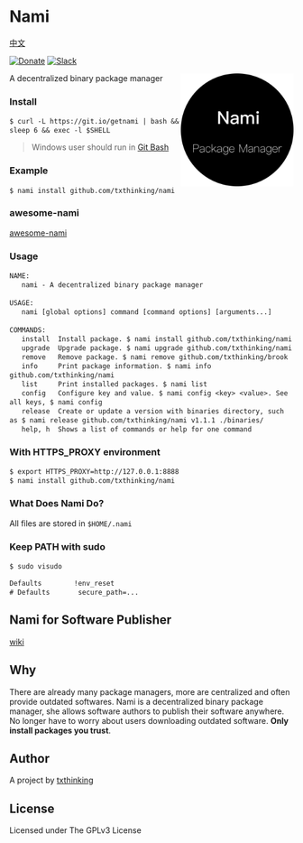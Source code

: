 # Nami

[中文](readme_zh.md)

[![Donate](https://img.shields.io/badge/Support-Donate-ff69b4.svg)](https://www.txthinking.com/opensource-support.html)
[![Slack](https://img.shields.io/badge/Join-Slack-ff69b4.svg)](https://docs.google.com/forms/d/e/1FAIpQLSdzMwPtDue3QoezXSKfhW88BXp57wkbDXnLaqokJqLeSWP9vQ/viewform)

<p align="center">
    <img style="float:right;" src="nami.png" alt="Nami" width="200" height="200"/>
</p>

A decentralized binary package manager

### Install

    $ curl -L https://git.io/getnami | bash && sleep 6 && exec -l $SHELL

> Windows user should run in [Git Bash](https://gitforwindows.org/)

### Example

```
$ nami install github.com/txthinking/nami
```

### awesome-nami

[awesome-nami](https://github.com/namipkg/awesome-nami)

### Usage

```
NAME:
   nami - A decentralized binary package manager

USAGE:
   nami [global options] command [command options] [arguments...]

COMMANDS:
   install  Install package. $ nami install github.com/txthinking/nami
   upgrade  Upgrade package. $ nami upgrade github.com/txthinking/nami
   remove   Remove package. $ nami remove github.com/txthinking/brook
   info     Print package information. $ nami info github.com/txthinking/nami
   list     Print installed packages. $ nami list
   config   Configure key and value. $ nami config <key> <value>. See all keys, $ nami config
   release  Create or update a version with binaries directory, such as $ nami release github.com/txthinking/nami v1.1.1 ./binaries/
   help, h  Shows a list of commands or help for one command
```

### With HTTPS_PROXY environment

```
$ export HTTPS_PROXY=http://127.0.0.1:8888
$ nami install github.com/txthinking/nami
```

### What Does Nami Do?

All files are stored in `$HOME/.nami`

### Keep PATH with sudo 

```
$ sudo visudo
```

```
Defaults        !env_reset
# Defaults       secure_path=...
```

## Nami for Software Publisher

[wiki](https://github.com/txthinking/nami/wiki)

## Why

There are already many package managers, more are centralized and often provide outdated softwares.
Nami is a decentralized binary package manager,
she allows software authors to publish their software anywhere.
No longer have to worry about users downloading outdated software.
**Only install packages you trust**.

## Author

A project by [txthinking](https://www.txthinking.com)

## License

Licensed under The GPLv3 License
